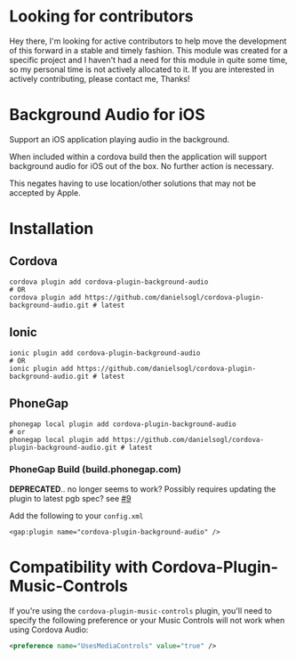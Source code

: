 # Looking for contributors

Hey there, I'm looking for active contributors to help move the development of this forward in a stable and timely fashion. This module was created for a specific project and I haven't had a need for this module in quite some time, so my personal time is not actively allocated to it. If you are interested in actively contributing, please contact me, Thanks!

# Background Audio for iOS

Support an iOS application playing audio in the background.

When included within a cordova build then the application will support background audio for iOS
out of the box. No further action is necessary.

This negates having to use location/other solutions that may not be accepted by Apple.

# Installation

## Cordova

    cordova plugin add cordova-plugin-background-audio
    # OR
    cordova plugin add https://github.com/danielsogl/cordova-plugin-background-audio.git # latest

## Ionic

    ionic plugin add cordova-plugin-background-audio
    # OR
    ionic plugin add https://github.com/danielsogl/cordova-plugin-background-audio.git # latest

## PhoneGap

    phonegap local plugin add cordova-plugin-background-audio
    # or
    phonegap local plugin add https://github.com/danielsogl/cordova-plugin-background-audio.git # latest

### PhoneGap Build (build.phonegap.com)

**DEPRECATED**.. no longer seems to work? Possibly requires updating the plugin to latest pgb spec?
see [#9](/../../issues/9)

Add the following to your `config.xml`

    <gap:plugin name="cordova-plugin-background-audio" />

# Compatibility with Cordova-Plugin-Music-Controls

If you're using the `cordova-plugin-music-controls` plugin, you'll need to specify the following preference or your Music Controls will not work when using Cordova Audio:

```xml
<preference name="UsesMediaControls" value="true" />
```
